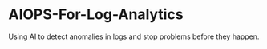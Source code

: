# AIOPS-For-Log-Analytics
Using AI to detect anomalies in logs and stop problems before they happen.
